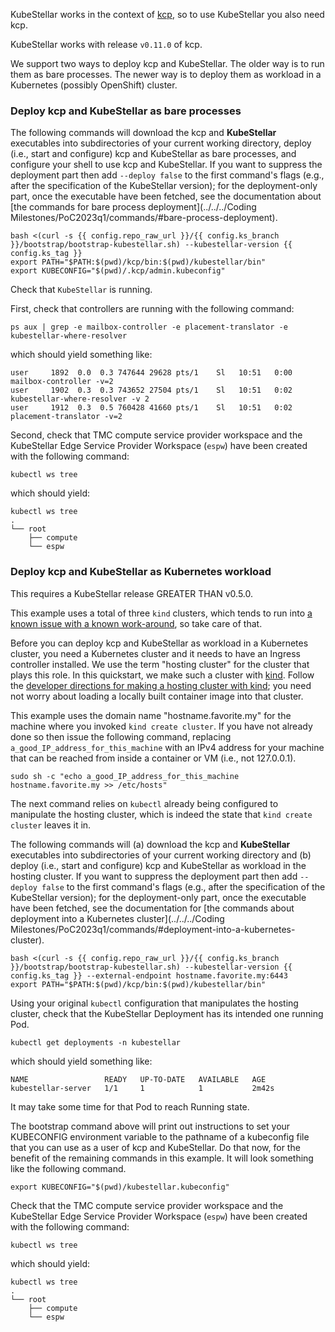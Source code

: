<!--quickstart-1-install-and-run-kubestellar-start-->

KubeStellar works in the context of [kcp](https://www.kcp.io/), so to use KubeStellar you also need kcp.

KubeStellar works with release `v0.11.0` of kcp.

We support two ways to deploy kcp and KubeStellar. The older way is to run them as bare processes. The newer way is to deploy them as workload in a Kubernetes (possibly OpenShift) cluster.

### Deploy kcp and KubeStellar as bare processes

The following commands will download the kcp and **KubeStellar** executables into subdirectories of your current working directory, deploy (i.e., start and configure) kcp and KubeStellar as bare processes, and configure your shell to use kcp and KubeStellar.  If you want to suppress the deployment part then add `--deploy false` to the first command's flags (e.g., after the specification of the KubeStellar version); for the deployment-only part, once the executable have been fetched, see the documentation about [the commands for bare process deployment](../../../Coding Milestones/PoC2023q1/commands/#bare-process-deployment).

```shell
bash <(curl -s {{ config.repo_raw_url }}/{{ config.ks_branch }}/bootstrap/bootstrap-kubestellar.sh) --kubestellar-version {{ config.ks_tag }}
export PATH="$PATH:$(pwd)/kcp/bin:$(pwd)/kubestellar/bin"
export KUBECONFIG="$(pwd)/.kcp/admin.kubeconfig"
```

Check that `KubeStellar` is running.

First, check that controllers are running with the following command:

```shell
ps aux | grep -e mailbox-controller -e placement-translator -e kubestellar-where-resolver
```

which should yield something like:

``` { .sh .no-copy }
user     1892  0.0  0.3 747644 29628 pts/1    Sl   10:51   0:00 mailbox-controller -v=2
user     1902  0.3  0.3 743652 27504 pts/1    Sl   10:51   0:02 kubestellar-where-resolver -v 2
user     1912  0.3  0.5 760428 41660 pts/1    Sl   10:51   0:02 placement-translator -v=2
``` 

Second, check that TMC compute service provider workspace and the KubeStellar Edge Service Provider Workspace (`espw`) have been created with the following command:

```shell
kubectl ws tree
```

which should yield:

``` { .sh .no-copy }
kubectl ws tree
.
└── root
    ├── compute
    └── espw
```

### Deploy kcp and KubeStellar as Kubernetes workload

This requires a KubeStellar release GREATER THAN v0.5.0.

This example uses a total of three `kind` clusters, which tends to run
into [a known issue with a known
work-around](https://kind.sigs.k8s.io/docs/user/known-issues/#pod-errors-due-to-too-many-open-files),
so take care of that.

Before you can deploy kcp and KubeStellar as workload in a Kubernetes
cluster, you need a Kubernetes cluster and it needs to have an Ingress
controller installed.  We use the term "hosting cluster" for the
cluster that plays this role.  In this quickstart, we make such a
cluster with [kind](https://kind.sigs.k8s.io/).  Follow the [developer
directions for making a hosting cluster with kind](../../../Coding%20Milestones/PoC2023q1/environments/dev-env/#hosting-kubestellar-in-a-kind-cluster);
you need not worry about loading a locally built container image into
that cluster.

This example uses the domain name "hostname.favorite.my" for the machine where you invoked `kind create cluster`. If you have not already done so then issue the following command, replacing `a_good_IP_address_for_this_machine` with an IPv4 address for your machine that can be reached from inside a container or VM (i.e., not 127.0.0.1).

``` {.bash}
sudo sh -c "echo a_good_IP_address_for_this_machine hostname.favorite.my >> /etc/hosts"
```

The next command relies on `kubectl` already being configured to manipulate the hosting cluster, which is indeed the state that `kind create cluster` leaves it in.

The following commands will (a) download the kcp and **KubeStellar** executables into subdirectories of your current working directory and (b) deploy (i.e., start and configure) kcp and KubeStellar as workload in the hosting cluster. If you want to suppress the deployment part then add `--deploy false` to the first command's flags (e.g., after the specification of the KubeStellar version); for the deployment-only part, once the executable have been fetched, see the documentation for [the commands about deployment into a Kubernetes cluster](../../../Coding Milestones/PoC2023q1/commands/#deployment-into-a-kubernetes-cluster).

``` {.bash}
bash <(curl -s {{ config.repo_raw_url }}/{{ config.ks_branch }}/bootstrap/bootstrap-kubestellar.sh) --kubestellar-version {{ config.ks_tag }} --external-endpoint hostname.favorite.my:6443
export PATH="$PATH:$(pwd)/kcp/bin:$(pwd)/kubestellar/bin"
```

Using your original `kubectl` configuration that manipulates the hosting cluster, check that the KubeStellar Deployment has its intended one running Pod.

``` {.bash}
kubectl get deployments -n kubestellar
```

which should yield something like:

``` { .sh .no-copy }
NAME                 READY   UP-TO-DATE   AVAILABLE   AGE
kubestellar-server   1/1     1            1           2m42s
``` 

It may take some time for that Pod to reach Running state.

The bootstrap command above will print out instructions to set your KUBECONFIG environment variable to the pathname of a kubeconfig file that you can use as a user of kcp and KubeStellar.  Do that now, for the benefit of the remaining commands in this example.  It will look something like the following command.

``` {.bash}
export KUBECONFIG="$(pwd)/kubestellar.kubeconfig"
```

Check that the TMC compute service provider workspace and the KubeStellar Edge Service Provider Workspace (`espw`) have been created with the following command:

``` {.bash}
kubectl ws tree
```

which should yield:

``` { .sh .no-copy }
kubectl ws tree
.
└── root
    ├── compute
    └── espw
```

<!--quickstart-1-install-and-run-kubestellar-end-->
